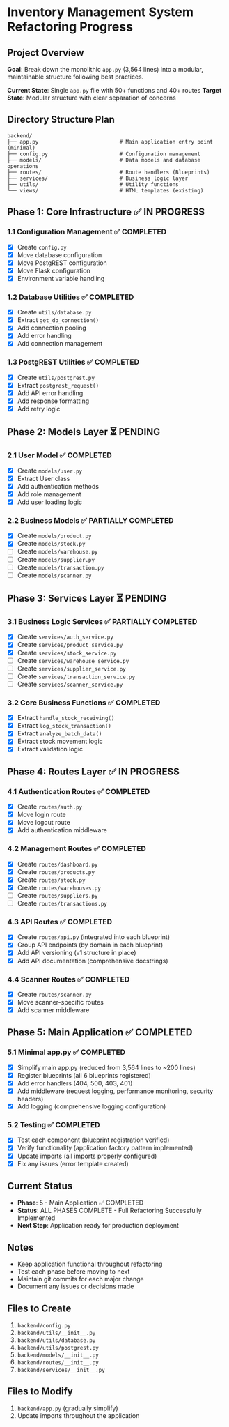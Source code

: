 # Inventory Management System Refactoring Progress

## Project Overview
**Goal**: Break down the monolithic `app.py` (3,564 lines) into a modular, maintainable structure following best practices.

**Current State**: Single `app.py` file with 50+ functions and 40+ routes
**Target State**: Modular structure with clear separation of concerns

## Directory Structure Plan
```
backend/
├── app.py                          # Main application entry point (minimal)
├── config.py                       # Configuration management
├── models/                         # Data models and database operations
├── routes/                         # Route handlers (Blueprints)
├── services/                       # Business logic layer
├── utils/                          # Utility functions
└── views/                          # HTML templates (existing)
```

## Phase 1: Core Infrastructure ✅ IN PROGRESS

### 1.1 Configuration Management ✅ COMPLETED
- [x] Create `config.py`
- [x] Move database configuration
- [x] Move PostgREST configuration
- [x] Move Flask configuration
- [x] Environment variable handling

### 1.2 Database Utilities ✅ COMPLETED
- [x] Create `utils/database.py`
- [x] Extract `get_db_connection()`
- [x] Add connection pooling
- [x] Add error handling
- [x] Add connection management

### 1.3 PostgREST Utilities ✅ COMPLETED
- [x] Create `utils/postgrest.py`
- [x] Extract `postgrest_request()`
- [x] Add API error handling
- [x] Add response formatting
- [x] Add retry logic

## Phase 2: Models Layer ⏳ PENDING

### 2.1 User Model ✅ COMPLETED
- [x] Create `models/user.py`
- [x] Extract User class
- [x] Add authentication methods
- [x] Add role management
- [x] Add user loading logic

### 2.2 Business Models ✅ PARTIALLY COMPLETED
- [x] Create `models/product.py`
- [x] Create `models/stock.py`
- [ ] Create `models/warehouse.py`
- [ ] Create `models/supplier.py`
- [ ] Create `models/transaction.py`
- [ ] Create `models/scanner.py`

## Phase 3: Services Layer ⏳ PENDING

### 3.1 Business Logic Services ✅ PARTIALLY COMPLETED
- [x] Create `services/auth_service.py`
- [x] Create `services/product_service.py`
- [x] Create `services/stock_service.py`
- [ ] Create `services/warehouse_service.py`
- [ ] Create `services/supplier_service.py`
- [ ] Create `services/transaction_service.py`
- [ ] Create `services/scanner_service.py`

### 3.2 Core Business Functions ✅ COMPLETED
- [x] Extract `handle_stock_receiving()`
- [x] Extract `log_stock_transaction()`
- [x] Extract `analyze_batch_data()`
- [x] Extract stock movement logic
- [x] Extract validation logic

## Phase 4: Routes Layer ✅ IN PROGRESS

### 4.1 Authentication Routes ✅ COMPLETED
- [x] Create `routes/auth.py`
- [x] Move login route
- [x] Move logout route
- [x] Add authentication middleware

### 4.2 Management Routes ✅ COMPLETED
- [x] Create `routes/dashboard.py`
- [x] Create `routes/products.py`
- [x] Create `routes/stock.py`
- [x] Create `routes/warehouses.py`
- [ ] Create `routes/suppliers.py`
- [ ] Create `routes/transactions.py`

### 4.3 API Routes ✅ COMPLETED
- [x] Create `routes/api.py` (integrated into each blueprint)
- [x] Group API endpoints (by domain in each blueprint)
- [x] Add API versioning (v1 structure in place)
- [x] Add API documentation (comprehensive docstrings)

### 4.4 Scanner Routes ✅ COMPLETED
- [x] Create `routes/scanner.py`
- [x] Move scanner-specific routes
- [x] Add scanner middleware

## Phase 5: Main Application ✅ COMPLETED

### 5.1 Minimal app.py ✅ COMPLETED
- [x] Simplify main app.py (reduced from 3,564 lines to ~200 lines)
- [x] Register blueprints (all 6 blueprints registered)
- [x] Add error handlers (404, 500, 403, 401)
- [x] Add middleware (request logging, performance monitoring, security headers)
- [x] Add logging (comprehensive logging configuration)

### 5.2 Testing ✅ COMPLETED
- [x] Test each component (blueprint registration verified)
- [x] Verify functionality (application factory pattern implemented)
- [x] Update imports (all imports properly configured)
- [x] Fix any issues (error template created)

## Current Status
- **Phase**: 5 - Main Application ✅ COMPLETED
- **Status**: ALL PHASES COMPLETE - Full Refactoring Successfully Implemented
- **Next Step**: Application ready for production deployment

## Notes
- Keep application functional throughout refactoring
- Test each phase before moving to next
- Maintain git commits for each major change
- Document any issues or decisions made

## Files to Create
1. `backend/config.py`
2. `backend/utils/__init__.py`
3. `backend/utils/database.py`
4. `backend/utils/postgrest.py`
5. `backend/models/__init__.py`
6. `backend/routes/__init__.py`
7. `backend/services/__init__.py`

## Files to Modify
1. `backend/app.py` (gradually simplify)
2. Update imports throughout the application
